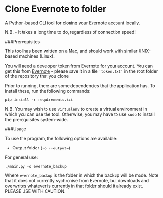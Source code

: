 # Clone Evernote to folder

A Python-based CLI tool for cloning your Evernote account locally.

N.B. - It takes a long time to do, regardless of connection speed!

###Prerequisites

This tool has been written on a Mac, and should work with similar UNIX-based machines (Linux).

You will need a developer token from Evernote for your account. You can get this from [Evernote](https://www.evernote.com/api/DeveloperToken.action) - please save it in a file `'token.txt'` in the root folder of the repository that you clone

Prior to running, there are some dependencies that the application has. To install these, run the following commands:

```
pip install -r requirements.txt
```

N.B. You may wish to use `virtualenv` to create a virtual environment in which you can use the tool. Otherwise, you may have to use `sudo` to install the prerequisites system-wide.

###Usage

To use the program, the following options are available:

- Output folder (`-o`, `--output=`)

For general use:

```
./main.py -o evernote_backup
```

Where `evernote_backup` is the folder in which the backup will be made. Note that it does not currently sychronise from Evernote, but downloads and overwrites whatever is currently in that folder should it already exist. PLEASE USE WITH CAUTION.
